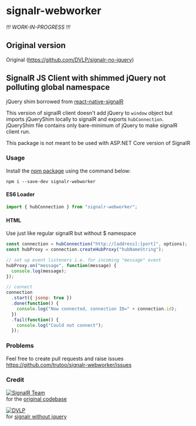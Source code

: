 # signalr-webworker

_!!! WORK-IN-PROGRESS !!!_

## Original version

Original (https://github.com/DVLP/signalr-no-jquery)

## SignalR JS Client with shimmed jQuery not polluting global namespace

jQuery shim borrowed from [react-native-signalR](https://github.com/olofd/react-native-signalr)

This version of signalR client doesn't add jQuery to `window` object but imports jQueryShim locally to signalR and exports `hubConnection`.
jQueryShim file contains only bare-minimum of jQuery to make signalR client run.

This package is not meant to be used with ASP.NET Core version of SignalR

### Usage

Install the [npm package](https://www.npmjs.com/package/signalr-webworker) using the command below:

```
npm i --save-dev signalr-webworker
```

#### ES6 Loader

```javascript
import { hubConnection } from "signalr-webworker";
```

#### HTML

Use just like regular signalR but without $ namespace

```javascript
const connection = hubConnection("http://[address]:[port]", options);
const hubProxy = connection.createHubProxy("hubNameString");

// set up event listeners i.e. for incoming "message" event
hubProxy.on("message", function(message) {
  console.log(message);
});

// connect
connection
  .start({ jsonp: true })
  .done(function() {
    console.log("Now connected, connection ID=" + connection.id);
  })
  .fail(function() {
    console.log("Could not connect");
  });
```

### Problems

Feel free to create pull requests and raise issues https://github.com/trutoo/signalr-webworker/issues

### Credit

[![SignalR Team](https://avatars1.githubusercontent.com/u/931666?s=64)](https://github.com/SignalR)  
for the [original codebase](https://github.com/SignalR/SignalR)

[![DVLP](https://avatars2.githubusercontent.com/u/5261364?s=64)](https://github.com/DVLP)  
for [signalr without jquery](https://github.com/DVLP/signalr-no-jquery)
